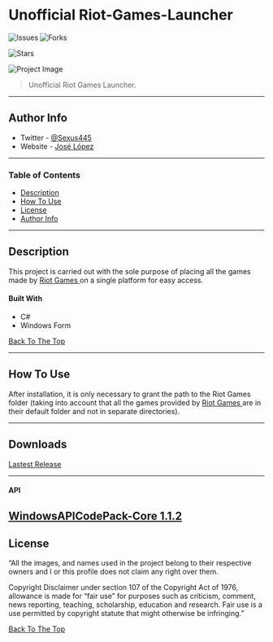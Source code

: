 # Unofficial Riot-Games-Launcher

![Issues](https://img.shields.io/github/issues/Eliosth/UNOFFICIAL-Riot-Games-Launcher?style=for-the-badge)
![Forks](https://img.shields.io/github/forks/Eliosth/UNOFFICIAL-Riot-Games-Launcher?style=for-the-badge)

![Stars](https://img.shields.io/github/stars/Eliosth/UNOFFICIAL-Riot-Games-Launcher?style=for-the-badge)


![Project Image](https://firebasestorage.googleapis.com/v0/b/vengo-1588217914307.appspot.com/o/Launcher.jpg?alt=media&token=486e855f-79ad-4f83-a801-9025c0008999)


> Unofficial Riot Games Launcher.

---
## Author Info

- Twitter - [@Sexus445](https://twitter.com/Sexus445)
- Website - [José López](https://github.com/Eliosth)
---

### Table of Contents


- [Description](#description)
- [How To Use](#how-to-use)
- [License](#license)
- [Author Info](#author-info)

---

## Description

This project is carried out with the sole purpose of placing all the games made by <a href="https://www.riotgames.com/en"> Riot Games </a> on a single platform for easy access.

#### Built With

- C#
- Windows Form


[Back To The Top](#unofficial-riot-games-launcher)

---

## How To Use

After installation, it is only necessary to grant the path to the Riot Games folder (taking into account that all the games provided by <a href="https://www.riotgames.com/en"> Riot Games </a> are in their default folder and not in separate directories).

---



## Downloads

<a href="https://github.com/Eliosth/UNOFFICIAL-Riot-Games-Launcher/releases">Lastest Release</a>


---


#### API
<a href="https://www.nuget.org/packages/WindowsAPICodePack-Core">WindowsAPICodePack-Core 1.1.2</a>
---

## License

“All the images, and names used in the project belong to their respective owners and I or this profile does not claim any right over them.

Copyright Disclaimer under section 107 of the Copyright Act of 1976, allowance is made for “fair use” for purposes such as criticism, comment, news reporting, teaching, scholarship, education and research. Fair use is a use permitted by copyright statute that might otherwise be infringing.”


[Back To The Top](#unofficial-riot-games-launcher)



